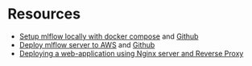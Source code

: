 # Resources

- [Setup mlflow locally with docker compose](https://towardsdatascience.com/deploy-mlflow-with-docker-compose-8059f16b6039) and [Github](https://github.com/aganse/docker_mlflow_db/tree/master)
- [Deploy mlflow server to AWS](https://aws.plainenglish.io/set-up-mlflow-on-aws-ec2-using-docker-s3-and-rds-90d96798e555) and [Github](https://github.com/DanielDaCosta/mlflow-server/)
- [Deploying a web-application using Nginx server and Reverse Proxy](https://medium.com/@rajani103/deploying-a-noteapp-project-by-nginx-920067dca1b5)
